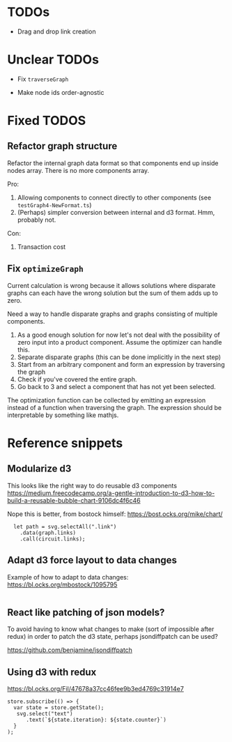 

# TODOs

- Drag and drop link creation


# Unclear TODOs

- Fix `traverseGraph`

- Make node ids order-agnostic



# Fixed TODOS

## Refactor graph structure 

Refactor the internal graph data format so that components end up inside nodes array. There is no more components array.

Pro:
1. Allowing components to connect directly to other components (see `testGraph4-NewFormat.ts`)
2. (Perhaps) simpler conversion between internal and d3 format. Hmm, probably not.

Con:
1. Transaction cost

## Fix `optimizeGraph`
Current calculation is wrong because it allows solutions where disparate graphs can each have the wrong solution but the sum of them adds up to zero.

Need a way to handle disparate graphs and graphs consisting of multiple components. 

  1. As a good enough solution for now let's not deal with the possibility of zero input into a product component. Assume the optimizer can handle this.
  2. Separate disparate graphs (this can be done implicitly in the next step)
  3. Start from an arbitrary component and form an expression by traversing the graph
  4. Check if you've covered the entire graph.
  5. Go back to 3 and select a component that has not yet been selected.

The optimization function can be collected by emitting an expression instead of a function when traversing the graph. The expression should be interpretable by something like mathjs.


# Reference snippets

## Modularize d3

This looks like the right way to do reusable d3 components
   https://medium.freecodecamp.org/a-gentle-introduction-to-d3-how-to-build-a-reusable-bubble-chart-9106dc4f6c46

  Nope this is better, from bostock himself:
  https://bost.ocks.org/mike/chart/
  
```
  let path = svg.selectAll(".link")
    .data(graph.links)
    .call(circuit.links);
```

##  Adapt d3 force layout to data changes

Example of how to adapt to data changes: https://bl.ocks.org/mbostock/1095795

```

```

## React like patching of json models?

To avoid having to know what changes to make (sort of impossible after redux)
in order to patch the d3 state, perhaps jsondiffpatch can be used?

https://github.com/benjamine/jsondiffpatch

## Using d3 with redux

https://bl.ocks.org/Fil/47678a37cc46fee9b3ed4769c31914e7

```
store.subscribe(() => {
  var state = store.getState();
   svg.select("text")
      .text(`${state.iteration}: ${state.counter}`)
  }
);
```